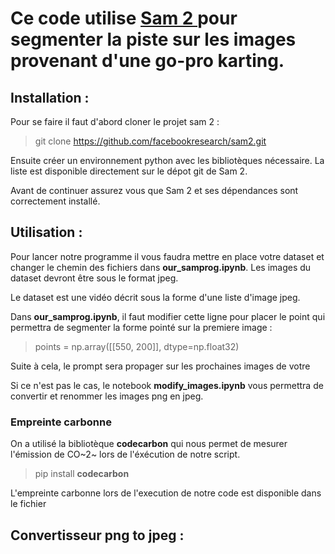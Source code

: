 # Ce code utilise [ Sam 2 ](https://github.com/facebookresearch/sam2?tab=readme-ov-file) pour segmenter la piste sur les images provenant d'une go-pro karting. 

## Installation :

Pour se faire il faut d'abord cloner le projet sam 2 : 
> git clone https://github.com/facebookresearch/sam2.git

Ensuite créer un environnement python avec les bibliotèques nécessaire. La liste est disponible directement sur le dépot git de Sam 2.

Avant de continuer assurez vous que Sam 2 et ses dépendances sont correctement installé. 

## Utilisation :

Pour lancer notre programme il vous faudra mettre en place votre dataset et changer le chemin des fichiers dans **our_samprog.ipynb**. Les images du dataset devront être sous le format jpeg.

Le dataset est une vidéo décrit sous la forme d'une liste d'image jpeg.

Dans **our_samprog.ipynb**, il faut modifier cette ligne pour placer le point qui permettra de segmenter la forme pointé sur la premiere image : 
> points = np.array([[550, 200]], dtype=np.float32)

Suite à cela, le prompt sera propager sur les prochaines images de votre 

Si ce n'est pas le cas, le notebook **modify_images.ipynb** vous permettra de convertir et renommer les images png en jpeg. 

### Empreinte carbonne 

On a utilisé la bibliotèque **codecarbon** qui nous permet de mesurer l'émission de CO~2~ lors de l'éxécution de notre script.

> pip install **codecarbon**

L'empreinte carbonne lors de l'execution de notre code est disponible dans le fichier 

## Convertisseur png to jpeg :






